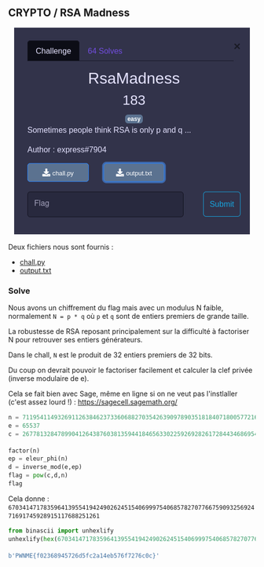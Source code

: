 ## CRYPTO / RSA Madness


<p align="center">
  <img src="img/consignes.png" />
</p>


Deux fichiers nous sont fournis :
- [chall.py](chall.py)
- [output.txt](output.txt)


### Solve

Nous avons un chiffrement du flag mais avec un modulus N faible, normalement `N = p * q` où `p` et `q` sont de entiers premiers de grande taille.

La robustesse de RSA reposant principalement sur la difficulté à factoriser N pour retrouver ses entiers générateurs.

Dans le chall, `N` est le produit de 32 entiers premiers de 32 bits.

Du coup on devrait pouvoir le factoriser facilement et calculer la clef privée (inverse modulaire de e).

Cela se fait bien avec Sage, même en ligne si on ne veut pas l'instlaller (c'est assez lourd !) : https://sagecell.sagemath.org/

```python
n = 7119541149326911263846237336068827035426390978903518184071800577216994524551352495493081918851614130414331517984836350572442636378573029918244826773120934619489882189716217950746021474614776218719283095363211027209022463670918163108226484066350208938841262463820714679754689007199511102068228362022891339
e = 65537
c = 2677813284789904126438760381359441846563302259269282617284434686954175401256426228859726004471829287478436507358546887844300713181475644091802430738029057414949633797451370298947353237612172383915668526623229664084518635473132876673558581857332713891368639409620521533432667125874667705549410188263908117

factor(n)
ep = eleur_phi(n)
d = inverse_mod(e,ep)
flag = pow(c,d,n)
flag
```
Cela donne : `670341471783596413955419424902624515406999754068578270776675909325692471691745928915117688251261`


```python
from binascii import unhexlify
unhexlify(hex(670341471783596413955419424902624515406999754068578270776675909325692471691745928915117688251261)[2:])

b'PWNME{f02368945726d5fc2a14eb576f7276c0c}'
```
